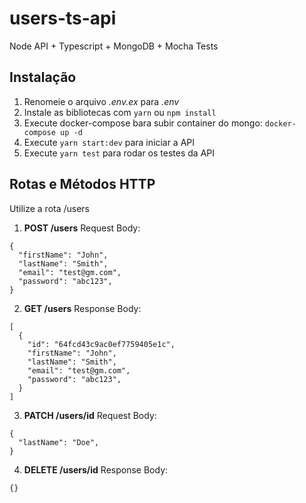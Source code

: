# users-ts-api

Node API + Typescript + MongoDB + Mocha Tests

## Instalação

1. Renomeie o arquivo _.env.ex_ para _.env_
2. Instale as bibliotecas com `yarn` ou `npm install`
3. Execute docker-compose bara subir container do mongo: `docker-compose up -d`
4. Execute `yarn start:dev` para iniciar a API
5. Execute `yarn test` para rodar os testes da API

## Rotas e Métodos HTTP

Utilize a rota /users

1. **POST /users** Request Body:</br>

```
{
  "firstName": "John",
  "lastName": "Smith",
  "email": "test@gm.com",
  "password": "abc123",
}

```

2. **GET /users** Response Body:</br>

```
[
  {
    "id": "64fcd43c9ac0ef7759405e1c",
    "firstName": "John",
    "lastName": "Smith",
    "email": "test@gm.com",
    "password": "abc123",
  }
]
```

3. **PATCH /users/id** Request Body:</br>

```
{
  "lastName": "Doe",
}
```

4. **DELETE /users/id** Response Body:</br>

```
{}

```

